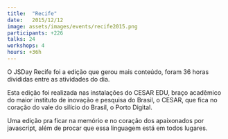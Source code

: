 ```yaml
---
title:  "Recife"
date:   2015/12/12
image: assets/images/events/recife2015.png
participants: +226
talks: 24
workshops: 4
hours: +36h
---
```


O JSDay Recife foi a edição que gerou mais conteúdo, foram 36 horas divididas entre as atividades do dia.

Esta edição foi realizada nas instalações do CESAR EDU, braço acadêmico do maior instituto de inovação e pesquisa do Brasil, o CESAR, que fica no coração do vale do silício do Brasil, o Porto Digital.

 Uma edição pra ficar na memório e no coração dos apaixonados por javascript, além de procar que essa linguagem está em todos lugares.
